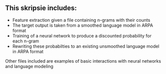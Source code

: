 ## This skripsie includes:
  - Feature extraction given a file containing n-grams with their counts
  - The target output is taken from a smoothed language model in ARPA format
  - Training of a neural network to produce a discounted probability for each n-gram
  - Rewriting these probabilties to an existing unsmoothed language model in ARPA format
  
 Other files included are examples of basic interactions with neural networks and language modeling
